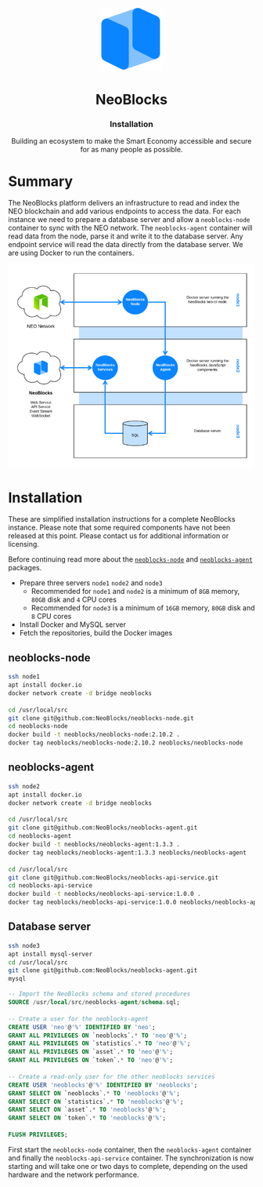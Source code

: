 <p align="center">
    <img src="https://raw.githubusercontent.com/NeoBlocks/neoblocks/master/assets/logo/png/dark_square.png" width="128px" alt="NeoBlocks">
</p>

<h1 align="center">NeoBlocks</h1>
<h3 align="center">Installation</h3>

<p align="center">
    Building an ecosystem to make the Smart Economy accessible and secure for as many people as possible.
</p>

# Summary
The NeoBlocks platform delivers an infrastructure to read and index the NEO blockchain and add various endpoints to access
the data. For each instance we need to prepare a database server and allow a `neoblocks-node` container to sync with the NEO
network. The `neoblocks-agent` container will read data from the node, parse it and write it to the database server. Any
endpoint service will read the data directly from the database server. We are using Docker to run the containers.

<p align="center">
    <img src="https://github.com/NeoBlocks/neoblocks/raw/master/assets/infrastrucuture.png" width="800px" alt="NeoBlocks infrastructure">
</p>

# Installation
These are simplified installation instructions for a complete NeoBlocks instance. Please note that some required components
have not been released at this point. Please contact us for additional information or licensing.

Before continuing read more about the [`neoblocks-node`](https://github.com/NeoBlocks/neoblocks-node/)
and [`neoblocks-agent`](https://github.com/NeoBlocks/neoblocks-agent/) packages.

  * Prepare three servers `node1` `node2` and `node3`
    * Recommended for `node1` and `node2` is a minimum of `8GB` memory, `80GB` disk and `4` CPU cores
    * Recommended for `node3` is a minimum of `16GB` memory, `80GB` disk and `8` CPU cores
  * Install Docker and MySQL server
  * Fetch the repositories, build the Docker images

## neoblocks-node
```bash
ssh node1
apt install docker.io
docker network create -d bridge neoblocks

cd /usr/local/src
git clone git@github.com:NeoBlocks/neoblocks-node.git
cd neoblocks-node
docker build -t neoblocks/neoblocks-node:2.10.2 .
docker tag neoblocks/neoblocks-node:2.10.2 neoblocks/neoblocks-node
```
## neoblocks-agent
```bash
ssh node2
apt install docker.io
docker network create -d bridge neoblocks

cd /usr/local/src
git clone git@github.com:NeoBlocks/neoblocks-agent.git
cd neoblocks-agent
docker build -t neoblocks/neoblocks-agent:1.3.3 .
docker tag neoblocks/neoblocks-agent:1.3.3 neoblocks/neoblocks-agent

cd /usr/local/src
git clone git@github.com:NeoBlocks/neoblocks-api-service.git
cd neoblocks-api-service
docker build -t neoblocks/neoblocks-api-service:1.0.0 .
docker tag neoblocks/neoblocks-api-service:1.0.0 neoblocks/neoblocks-api-service
```
## Database server
```bash
ssh node3
apt install mysql-server
cd /usr/local/src
git clone git@github.com:NeoBlocks/neoblocks-agent.git
mysql
```
```sql
-- Import the NeoBlocks schema and stored procedures
SOURCE /usr/local/src/neoblocks-agent/schema.sql;

-- Create a user for the neoblocks-agent
CREATE USER 'neo'@'%' IDENTIFIED BY 'neo';
GRANT ALL PRIVILEGES ON `neoblocks`.* TO 'neo'@'%';
GRANT ALL PRIVILEGES ON `statistics`.* TO 'neo'@'%';
GRANT ALL PRIVILEGES ON `asset`.* TO 'neo'@'%';
GRANT ALL PRIVILEGES ON `token`.* TO 'neo'@'%';

-- Create a read-only user for the other neoblocks services
CREATE USER 'neoblocks'@'%' IDENTIFIED BY 'neoblocks';
GRANT SELECT ON `neoblocks`.* TO 'neoblocks'@'%';
GRANT SELECT ON `statistics`.* TO 'neoblocks'@'%';
GRANT SELECT ON `asset`.* TO 'neoblocks'@'%';
GRANT SELECT ON `token`.* TO 'neoblocks'@'%';

FLUSH PRIVILEGES;
```

First start the `neoblocks-node` container, then the `neoblocks-agent` container and finally the
`neoblocks-api-service` container. The synchronization is now starting and will take one or two days
to complete, depending on the used hardware and the network performance.

